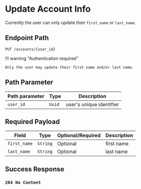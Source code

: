 # Update Account Info

Currently the user can only update their `first_name` or `last_name`.

## Endpoint Path

`PUT /accounts/{user_id}`

!!! warning "Authentication required"

	Only the user may update their first name and/or last name.

## Path Parameter

| Path parameter | Type   | Description              |
|----------------|--------|--------------------------|
| `user_id`      | `Uuid` | user's unique identifier |

## Required Payload

| FIeld        | Type     | Optional/Required | Description |
|--------------|----------|-------------------|-------------|
| `first_name` | `String` | Optional          | first name  |
| `last_name`  | `String` | Optional          | last name   |

## Success Response

### `204 No Content`
